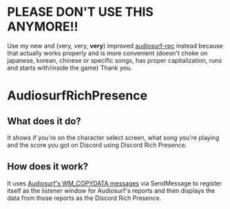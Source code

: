 # PLEASE DON'T USE THIS ANYMORE!!
Use my new and (very, very, **very**) improved [audiosurf-rpc](github.com/rubberduckshobe/audiosurf-rpc) instead because that actually works properly and is more convenient (doesn't choke on japanese, korean, chinese or specific songs, has proper capitalization, runs and starts with/inside the game)
Thank you.

# AudiosurfRichPresence
## What does it do?
It shows if you're on the character select screen, what song you're playing and the score you got on Discord using Discord Rich Presence.
## How does it work?
It uses [Audiosurf's WM_COPYDATA messages](https://web.archive.org/web/20190911112730/http://www.audio-surf.com/forum/index.php/topic,2885.0.html) via SendMessage to register itself as the listener window for Audiosurf's reports and then displays the data from those reports as the Discord Rich Presence.
